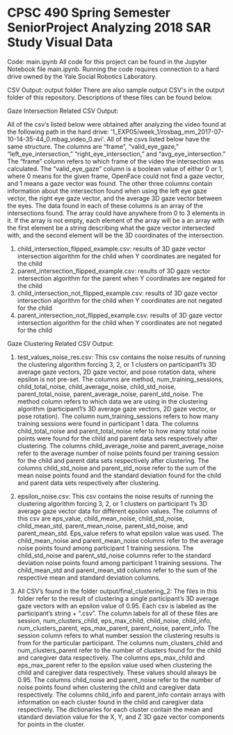 # CPSC 490 Spring Semester SeniorProject Analyzing 2018 SAR Study Visual Data

Code: main.ipynb
All code for this project can be found in the Jupyter Notebook file main.ipynb. Running the code requires connection to a hard drive owned by the Yale Social Robotics Laboratory.

CSV Output: output folder
There are also sample output CSV's in the output folder of this repository. Descriptions of these files can be found below.

Gaze Intersection Related CSV Output:

All of the csv’s listed below were obtained after analyzing the video found at the following path in the hard drive: '1_EXP05/week_1/rosbag_mm_2017-07-10-14-35-44_0.mbag_video_0.avi'. All of the csvs listed below have the same structure. The columns are “frame”, “valid_eye_gaze,” “left_eye_intersection,” “right_eye_intersection,” and “avg_eye_intersection.” The “frame” column refers to which frame of the video the intersection was calculated. The “valid_eye_gaze” column is a boolean value of either 0 or 1, where 0 means for the given frame, OpenFace could not find a gaze vector, and 1 means a gaze vector was found. The other three columns contain information about the intersection found when using the left eye gaze vector, the right eye gaze vector, and the average 3D gaze vector between the eyes. The data found in each of these columns is an array of the intersections found. The array could have anywhere from 0 to 3 elements in it. If the array is not empty, each element of the array will be a an array with the first element be a string describing what the gaze vector intersected with, and the second element will be the 3D coordinates of the intersection.
1. child_intersection_flipped_example.csv: results of 3D gaze vector intersection algorithm for the child when Y coordinates are negated for the child 
2. parent_intersection_flipped_example.csv: results of 3D gaze vector intersection algorithm for the parent when Y coordinates are negated for the child
3. child_intersection_not_flipped_example.csv: results of 3D gaze vector intersection algorithm for the child when Y coordinates are not negated for the child
4. parent_intersection_not_flipped_example.csv: results of 3D gaze vector intersection algorithm for the child when Y coordinates are not negated for the child

Gaze Clustering Related CSV Output:

1. test_values_noise_res.csv:
This csv contains the noise results of running the clustering algorithm forcing 3, 2, or 1 clusters on participant1’s 3D average gaze vectors, 2D gaze vector, and pose rotation data, where epsilon is not pre-set. The columns are method, num_training_sessions, child_total_noise, child_average_noise, child_std_noise, parent_total_noise, parent_average_noise, parent_std_noise. The method column refers to which data we are using in the clustering algorithm (participant1’s 3D average gaze vectors, 2D gaze vector, or pose rotation). The column num_training_sessions refers to how many training sessions were found in participant 1 data. The columns child_total_noise and parent_total_noise refer to how many total noise points were found for the child and parent data sets respectively after clustering. The columns child_average_noise and parent_average_noise refer to the average number of noise points found per training session for the child and parent data sets respectively after clustering. The columns child_std_noise and parent_std_noise refer to the sum of the mean noise points found and the standard deviation found for the child and parent data sets respectively after clustering.

2. epsilon_noise.csv:
This csv contains the noise results of running the clustering algorithm forcing 3, 2, or 1 clusters on participant 1’s 3D average gaze vector data for different epsilon values. The columns of this csv are eps_value, child_mean_noise, child_std_noise, child_mean_std, parent_mean_noise, parent_std_noise, and parent_mean_std. Eps_value refers to what epsilon value was used. The child_mean_noise and parent_mean_noise columns refer to the average noise points found among participant 1 training sessions. The child_std_noise and parent_std_noise columns refer to the standard deviation noise points found among participant 1 training sessions. The child_mean_std and parent_mean_std columns refer to the sum of the respective mean and standard deviation columns.


3. All CSV’s found in the folder output/final_clustering_2:
The files in this folder refer to the result of clustering a single participant’s 3D average gaze vectors with an epsilon value of 0.95. Each csv is labeled as the participant’s string + “.csv”. The column labels for all of these files are session, num_clusters_child,  eps_max_child, child_noise, child_info, num_clusters_parent, eps_max_parent, parent_noise, parent_info. The session column refers to what number session the clustering results is from for the particular participant. The columns num_clusters_child and num_clusters_parent refer to the number of clusters found for the child and caregiver data respectively. The columns eps_max_child and eps_max_parent refer to the epsilon value used when clustering the child and caregiver data respectively. These values should always be 0.95. The columns child_noise and parent_noise refer to the number of noise points found when clustering the child and caregiver data respectively. The columns child_info and parent_info contain arrays with information on each cluster found in the child and caregiver data respectively. The dictionaries for each cluster contain the mean and standard deviation value for the X, Y, and Z 3D gaze vector components for points in the cluster.

